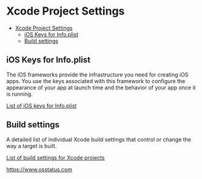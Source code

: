 # Xcode Project Settings

- [Xcode Project Settings](#xcode-project-settings)
  - [iOS Keys for Info.plist](#ios-keys-for-infoplist)
  - [Build settings](#build-settings)


## iOS Keys for Info.plist

The iOS frameworks provide the infrastructure you need for creating iOS apps. You use the keys associated with this framework to configure the appearance of your app at launch time and the behavior of your app once it is running.

[List of iOS keys for Info.plist](https://developer.apple.com/library/archive/documentation/General/Reference/InfoPlistKeyReference/Articles/iPhoneOSKeys.html#//apple_ref/doc/uid/TP40009252-SW1)

## Build settings

A detailed list of individual Xcode build settings that control or change the way a target is built.

[List of build settings for Xcode projects](https://developer.apple.com/documentation/xcode/build-settings-reference)

https://www.osstatus.com
